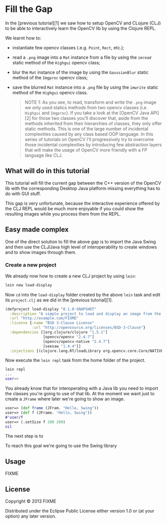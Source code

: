 # Fill the Gap

In the [previous tutorial][1] we saw how to setup OpenCV and CLojure
(CLJ) to be able to interactively learn the OpenCV lib by using the
Clojure REPL.

We learnt how to:

* instantiate few opencv classes (.e.g. `Point`, `Rect`, etc.);
* read a `.png` image into a `Mat` instance from a file by using the
  `imread` static method of the `Highgui` opencv class;
* blur the `Mat` instance of the image by using the `GaussianBlur`
  static method of the `Imgproc` opencv class;
* save the blurred `Mat` instance into a `.png` file by using the
  `imwrite` static method of the `Highgui` opencv class.

    > NOTE 1: As you see, to read, transform and write the `.png`
    > image we only used statics methods from two opencv classes
    > (i.e. `Highgui` and `Imgproc`). If you take a look at the
    > [OpenCV Java API][2] for those two classes you'll discover that,
    > aside from the methods inherited from their hierarchies of
    > classes, they only offer static methods. This is one of the
    > large number of incidental complexities caused by any class
    > based OOP language. In this series of tutorials on OpenCV I'll
    > progressively try to overcome those incidental complexities by
    > introducing few abstraction layers that will make the usage of
    > OpenCV more friendly with a FP language like CLJ.

## What will do in this tutorial

This tutorial will fill the current gap between the C++ version of the
OpenCV lib with the corresponding Desktop Java platform missing
everything has to do with GUI stuff.

This gap is very unfortunate, because the interactive experience
offered by the CLJ REPL would be much more enjoyable if you could show
the resulting images while you process them from the REPL.

## Easy made complex

One of the direct solution to fill the above gap is to import the Java
Swing and then use the CLJ/Java high level of interoperability to
create windows and to show images through them.

### Create a new project

We already now how to create a new CLJ project by using `lein`:

```bash
lein new load-display
```

Now `cd` into the `load-display` folder created by the above `lein`
task and edit its `project.clj` as we did in the
[previous tutorial][1].

```clojure
(defproject load-display "0.1.0-SNAPSHOT"
  :description "A simple project to load and display an image from the REPL"
  :url "http://example.com/FIXME"
  :license {:name "BSD 3-Clause License"
            :url "http://opensource.org/licenses/BSD-3-Clause"}
  :dependencies [[org.clojure/clojure "1.5.1"]
                 [opencv/opencv "2.4.7"]
                 [opencv/opencv-native "2.4.7"]
                 [seesaw "1.4.4"]]
  :injections [(clojure.lang.RT/loadLibrary org.opencv.core.Core/NATIVE_LIBRARY_NAME)])
```

Now execute the `lein repl` task from the home folder of the project.

```bash
lein repl
...
user=>
```

You already know that for interoperating with a Java lib you need to
import the classes you're going to use of that lib. At the moment we
want just to create a `JFrame` where later we're going to show an
image.

```clojure
user=> (def frame (JFram. "Hello, Swing"))
user=> (def f (JFrame. "Hello, Swing"))
#'user/f
user=> (.setSize f 200 200)
nil
```

The next step is to



To reach this goal we're going to use the Swing library
## Usage

FIXME

## License

Copyright © 2013 FIXME

Distributed under the Eclipse Public License either version 1.0 or (at
your option) any later version.
